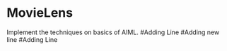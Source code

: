 # MovieLens
Implement the techniques on basics of AIML.
#Adding Line
#Adding new line
#Adding Line 
